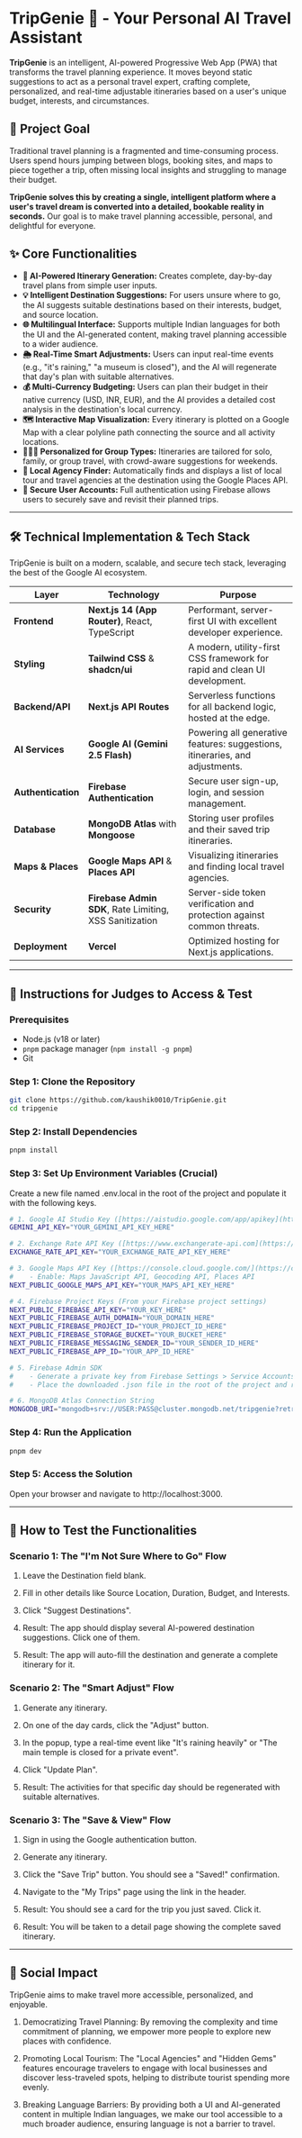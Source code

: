 # TripGenie 🧞 - Your Personal AI Travel Assistant

**TripGenie** is an intelligent, AI-powered Progressive Web App (PWA) that transforms the travel planning experience. It moves beyond static suggestions to act as a personal travel expert, crafting complete, personalized, and real-time adjustable itineraries based on a user's unique budget, interests, and circumstances.



## 🎯 Project Goal

Traditional travel planning is a fragmented and time-consuming process. Users spend hours jumping between blogs, booking sites, and maps to piece together a trip, often missing local insights and struggling to manage their budget.

**TripGenie solves this by creating a single, intelligent platform where a user's travel dream is converted into a detailed, bookable reality in seconds.** Our goal is to make travel planning accessible, personal, and delightful for everyone.



## ✨ Core Functionalities

* **🧠 AI-Powered Itinerary Generation:** Creates complete, day-by-day travel plans from simple user inputs.
* **💡 Intelligent Destination Suggestions:** For users unsure where to go, the AI suggests suitable destinations based on their interests, budget, and source location.
* **🌐 Multilingual Interface:** Supports multiple Indian languages for both the UI and the AI-generated content, making travel planning accessible to a wider audience.
* **🌦️ Real-Time Smart Adjustments:** Users can input real-time events (e.g., "it's raining," "a museum is closed"), and the AI will regenerate that day's plan with suitable alternatives.
* **💰 Multi-Currency Budgeting:** Users can plan their budget in their native currency (USD, INR, EUR), and the AI provides a detailed cost analysis in the destination's local currency.
* **🗺️ Interactive Map Visualization:** Every itinerary is plotted on a Google Map with a clear polyline path connecting the source and all activity locations.
* **🧑‍🤝‍🧑 Personalized for Group Types:** Itineraries are tailored for solo, family, or group travel, with crowd-aware suggestions for weekends.
* **🏢 Local Agency Finder:** Automatically finds and displays a list of local tour and travel agencies at the destination using the Google Places API.
* **🔐 Secure User Accounts:** Full authentication using Firebase allows users to securely save and revisit their planned trips.


---


## 🛠️ Technical Implementation & Tech Stack

TripGenie is built on a modern, scalable, and secure tech stack, leveraging the best of the Google AI ecosystem.

| Layer                | Technology                               | Purpose                                                              |
| -------------------- | ---------------------------------------- | -------------------------------------------------------------------- |
| **Frontend** | **Next.js 14 (App Router)**, React, TypeScript | Performant, server-first UI with excellent developer experience.       |
| **Styling** | **Tailwind CSS** & **shadcn/ui** | A modern, utility-first CSS framework for rapid and clean UI development. |
| **Backend/API** | **Next.js API Routes** | Serverless functions for all backend logic, hosted at the edge.        |
| **AI Services** | **Google AI (Gemini 2.5 Flash)** | Powering all generative features: suggestions, itineraries, and adjustments. |
| **Authentication** | **Firebase Authentication** | Secure user sign-up, login, and session management.                  |
| **Database** | **MongoDB Atlas** with **Mongoose** | Storing user profiles and their saved trip itineraries.              |
| **Maps & Places** | **Google Maps API** & **Places API** | Visualizing itineraries and finding local travel agencies.         |
| **Security** | **Firebase Admin SDK**, Rate Limiting, XSS Sanitization | Server-side token verification and protection against common threats. |
| **Deployment** | **Vercel** | Optimized hosting for Next.js applications.                          |

---

## 🚀 Instructions for Judges to Access & Test

### Prerequisites
* Node.js (v18 or later)
* `pnpm` package manager (`npm install -g pnpm`)
* Git

### Step 1: Clone the Repository
```bash
git clone https://github.com/kaushik0010/TripGenie.git
cd tripgenie
```

### Step 2: Install Dependencies
```bash
pnpm install
```

### Step 3: Set Up Environment Variables (Crucial)

Create a new file named .env.local in the root of the project and populate it with the following keys.

```bash
# 1. Google AI Studio Key ([https://aistudio.google.com/app/apikey](https://aistudio.google.com/app/apikey))
GEMINI_API_KEY="YOUR_GEMINI_API_KEY_HERE"

# 2. Exchange Rate API Key ([https://www.exchangerate-api.com](https://www.exchangerate-api.com))
EXCHANGE_RATE_API_KEY="YOUR_EXCHANGE_RATE_API_KEY_HERE"

# 3. Google Maps API Key ([https://console.cloud.google.com/](https://console.cloud.google.com/))
#    - Enable: Maps JavaScript API, Geocoding API, Places API
NEXT_PUBLIC_GOOGLE_MAPS_API_KEY="YOUR_MAPS_API_KEY_HERE"

# 4. Firebase Project Keys (From your Firebase project settings)
NEXT_PUBLIC_FIREBASE_API_KEY="YOUR_KEY_HERE"
NEXT_PUBLIC_FIREBASE_AUTH_DOMAIN="YOUR_DOMAIN_HERE"
NEXT_PUBLIC_FIREBASE_PROJECT_ID="YOUR_PROJECT_ID_HERE"
NEXT_PUBLIC_FIREBASE_STORAGE_BUCKET="YOUR_BUCKET_HERE"
NEXT_PUBLIC_FIREBASE_MESSAGING_SENDER_ID="YOUR_SENDER_ID_HERE"
NEXT_PUBLIC_FIREBASE_APP_ID="YOUR_APP_ID_HERE"

# 5. Firebase Admin SDK
#    - Generate a private key from Firebase Settings > Service Accounts
#    - Place the downloaded .json file in the root of the project and rename it to "serviceAccountKey.json"

# 6. MongoDB Atlas Connection String
MONGODB_URI="mongodb+srv://USER:PASS@cluster.mongodb.net/tripgenie?retryWrites=true&w=majority"
```

### Step 4: Run the Application
```bash
pnpm dev
```

### Step 5: Access the Solution
Open your browser and navigate to http://localhost:3000.


---


## 🧪 How to Test the Functionalities

### Scenario 1: The "I'm Not Sure Where to Go" Flow

1. Leave the Destination field blank.

2. Fill in other details like Source Location, Duration, Budget, and Interests.

3. Click "Suggest Destinations".

4. Result: The app should display several AI-powered destination suggestions. Click one of them.

5. Result: The app will auto-fill the destination and generate a complete itinerary for it.

### Scenario 2: The "Smart Adjust" Flow
1. Generate any itinerary.

2. On one of the day cards, click the "Adjust" button.

3. In the popup, type a real-time event like "It's raining heavily" or "The main temple is closed for a private event".

4. Click "Update Plan".

5. Result: The activities for that specific day should be regenerated with suitable alternatives.

### Scenario 3: The "Save & View" Flow
1. Sign in using the Google authentication button.

2. Generate any itinerary.

3. Click the "Save Trip" button. You should see a "Saved!" confirmation.

4. Navigate to the "My Trips" page using the link in the header.

5. Result: You should see a card for the trip you just saved. Click it.

6. Result: You will be taken to a detail page showing the complete saved itinerary.


---


## 🌱 Social Impact
TripGenie aims to make travel more accessible, personalized, and enjoyable.
1. Democratizing Travel Planning: By removing the complexity and time commitment of planning, we empower more people to explore new places with confidence.

2. Promoting Local Tourism: The "Local Agencies" and "Hidden Gems" features encourage travelers to engage with local businesses and discover less-traveled spots, helping to distribute tourist spending more evenly.

3. Breaking Language Barriers: By providing both a UI and AI-generated content in multiple Indian languages, we make our tool accessible to a much broader audience, ensuring language is not a barrier to travel.